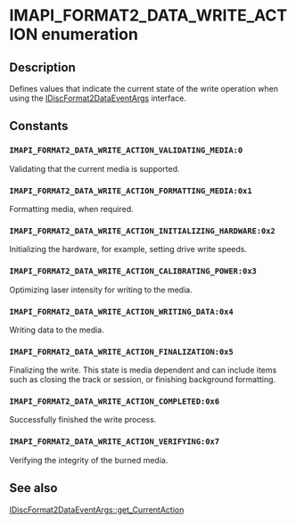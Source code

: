 # IMAPI_FORMAT2_DATA_WRITE_ACTION enumeration

## Description

Defines values that indicate the current state of the write operation when using the [IDiscFormat2DataEventArgs](https://learn.microsoft.com/windows/desktop/api/imapi2/nn-imapi2-idiscformat2dataeventargs) interface.

## Constants

### `IMAPI_FORMAT2_DATA_WRITE_ACTION_VALIDATING_MEDIA:0`

Validating that the current media is supported.

### `IMAPI_FORMAT2_DATA_WRITE_ACTION_FORMATTING_MEDIA:0x1`

Formatting media, when required.

### `IMAPI_FORMAT2_DATA_WRITE_ACTION_INITIALIZING_HARDWARE:0x2`

Initializing the hardware, for example, setting drive write speeds.

### `IMAPI_FORMAT2_DATA_WRITE_ACTION_CALIBRATING_POWER:0x3`

Optimizing laser intensity for writing to the media.

### `IMAPI_FORMAT2_DATA_WRITE_ACTION_WRITING_DATA:0x4`

Writing data to the media.

### `IMAPI_FORMAT2_DATA_WRITE_ACTION_FINALIZATION:0x5`

Finalizing the write. This state is media dependent and can include items such as closing the track or session, or finishing background formatting.

### `IMAPI_FORMAT2_DATA_WRITE_ACTION_COMPLETED:0x6`

Successfully finished the write process.

### `IMAPI_FORMAT2_DATA_WRITE_ACTION_VERIFYING:0x7`

Verifying the integrity of the burned media.

## See also

[IDiscFormat2DataEventArgs::get_CurrentAction](https://learn.microsoft.com/windows/desktop/api/imapi2/nf-imapi2-idiscformat2dataeventargs-get_currentaction)